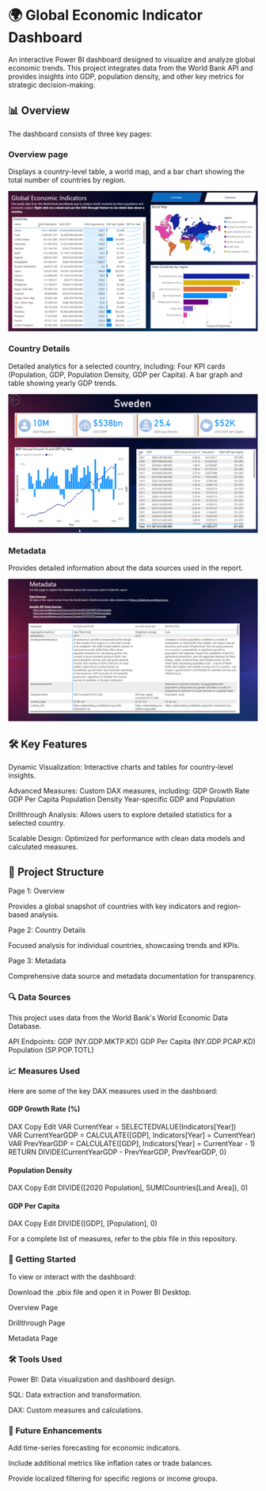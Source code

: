 
# 🌍 Global Economic Indicator Dashboard

An interactive Power BI dashboard designed to visualize and analyze global economic trends. This project integrates data from the World Bank API and provides insights into GDP, population density, and other key metrics for strategic decision-making.

## 📊 Overview
The dashboard consists of three key pages:

### Overview page

Displays a country-level table, a world map, and a bar chart showing the total number of countries by region.


![Alt Text](https://github.com/malikbilal1998/World-Economic-Indicator-Power-BI-/blob/144baa76ad5c1b308fe03082b0dc9bc6436a8856/Overview.jpg)


### Country Details

Detailed analytics for a selected country, including:
Four KPI cards (Population, GDP, Population Density, GDP per Capita).
A bar graph and table showing yearly GDP trends.


![Alt Text](https://github.com/malikbilal1998/World-Economic-Indicator-Power-BI-/blob/144baa76ad5c1b308fe03082b0dc9bc6436a8856/Countries%20Details.jpg)


### Metadata

Provides detailed information about the data sources used in the report.

![Alt Text](https://github.com/malikbilal1998/World-Economic-Indicator-Power-BI-/blob/144baa76ad5c1b308fe03082b0dc9bc6436a8856/Metadata.jpg)



## 🛠️ Key Features
Dynamic Visualization: Interactive charts and tables for country-level insights.

Advanced Measures: Custom DAX measures, including:
GDP Growth Rate
GDP Per Capita
Population Density
Year-specific GDP and Population

Drillthrough Analysis: Allows users to explore detailed statistics for a selected country.

Scalable Design: Optimized for performance with clean data models and calculated measures.

## 📂 Project Structure
Page 1: Overview

Provides a global snapshot of countries with key indicators and region-based analysis.

Page 2: Country Details

Focused analysis for individual countries, showcasing trends and KPIs.

Page 3: Metadata

Comprehensive data source and metadata documentation for transparency.

### 🔍 Data Sources
This project uses data from the World Bank's World Economic Data Database.

API Endpoints:
GDP (NY.GDP.MKTP.KD)
GDP Per Capita (NY.GDP.PCAP.KD)
Population (SP.POP.TOTL)

### 📈 Measures Used
Here are some of the key DAX measures used in the dashboard:

#### GDP Growth Rate (%)

DAX
Copy
Edit
VAR CurrentYear = SELECTEDVALUE(Indicators[Year])  
VAR CurrentYearGDP = CALCULATE([GDP], Indicators[Year] = CurrentYear)  
VAR PrevYearGDP = CALCULATE([GDP], Indicators[Year] = CurrentYear - 1)  
RETURN DIVIDE(CurrentYearGDP - PrevYearGDP, PrevYearGDP, 0)  
#### Population Density

DAX
Copy
Edit
DIVIDE([2020 Population], SUM(Countries[Land Area]), 0)  
#### GDP Per Capita

DAX
Copy
Edit
DIVIDE([GDP], [Population], 0)  

For a complete list of measures, refer to the pbix file in this repository.

### 🚀 Getting Started

To view or interact with the dashboard:

Download the .pbix file and open it in Power BI Desktop.


Overview Page

Drillthrough Page

Metadata Page

### 🛠️ Tools Used
Power BI: Data visualization and dashboard design.

SQL: Data extraction and transformation.

DAX: Custom measures and calculations.

### 🌟 Future Enhancements
Add time-series forecasting for economic indicators.

Include additional metrics like inflation rates or trade balances.

Provide localized filtering for specific regions or income groups.
